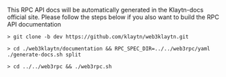 This RPC API docs will be automatically generated in the Klaytn-docs official site.
Please follow the steps below if you also want to build the RPC API documentation

```shell
> git clone -b dev https://github.com/klaytn/web3klaytn.git

> cd ./web3klaytn/documentation && RPC_SPEC_DIR=../../web3rpc/yaml ./generate-docs.sh split

> cd ../../web3rpc && ./web3rpc.sh
```
